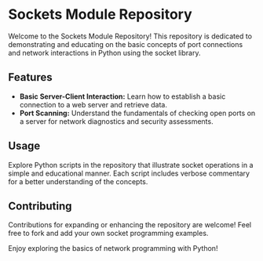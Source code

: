 # Sockets Module Repository

Welcome to the Sockets Module Repository! This repository is dedicated to demonstrating and educating on the basic concepts of port connections and network interactions in Python using the socket library.

## Features

- **Basic Server-Client Interaction:** Learn how to establish a basic connection to a web server and retrieve data.
- **Port Scanning:** Understand the fundamentals of checking open ports on a server for network diagnostics and security assessments.

## Usage

Explore Python scripts in the repository that illustrate socket operations in a simple and educational manner. Each script includes verbose commentary for a better understanding of the concepts.

## Contributing

Contributions for expanding or enhancing the repository are welcome! Feel free to fork and add your own socket programming examples.

Enjoy exploring the basics of network programming with Python!
